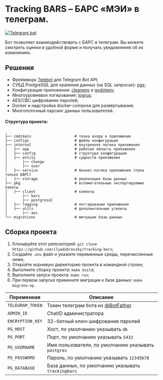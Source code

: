 # Tracking BARS – БАРС  «МЭИ» в телеграм.

[![Telegram bot](https://img.shields.io/badge/telegram-bot-0088cc.svg)](https://t.me/trackingbarsbot)

Бот позволяет взаимодействовать с БАРС в телеграм. Вы можете смотреть оценки в удобной форме и получать уведомления об их изменениях.

## Решения
+ Фреймворк [Telebot](https://github.com/tucnak/telebot) для Telegram Bot API;
+ СУБД PostgreSQL для хранения данных (на SQL запросах): [pgx](https://github.com/jackc/pgx);
+ Конфигурация приложения: [cleanenv](https://github.com/ilyakaznacheev/cleanenv) и [godotenv](https://github.com/joho/godotenv);
+ Многоуровневое логирование: [logrus](https://github.com/sirupsen/logrus);
+ AES/CBC шифрование паролей;
+ Docker и надстройка docker-compose для развёртывания;
+ Многопоточный парсинг данных пользователей.

#### Структура проекта:
    .
    ├── cmd/main                    # точка входа в приложение
    ├── configs                     # файлы конфигурации
    ├── internal                    # внутренняя логика приложения
    │   ├── app                     # рабочая область приложения
    │   ├── config                  # структура конфигурации
    │   ├── entity                  # сущности приложения
    │       ├── change
    │       ├── user
    │   ├── service                 # бизнес-логика приложения (пока только БАРС)
    │   ├── storage                 # реализация базы данных
    ├── pkg                         # вспомогательные экспортируемые пакеты
    │   ├── client                  # клиенты
    │       ├── bars
    │       ├── postgresql
    │   ├── logging                 # логгирование приложения
    │   ├── utils                   # дополнительные утилиты
    │       ├── aes
    └── migrations                  # миграции базы данных

## Сборка проекта
1. Клонируйте этот репозиторий: `git clone https://github.com/ilyadubrovsky/tracking-bars`;
2. Создайте `.env` файл и укажите переменные среды, перечисленные ниже;
3. Откройте корневую директорию проекта в командной строке;
4. Выполните сборку проекта: `make build`;
5. Выполните запуск проекта: `make run`;
6. При первом запуске примените миграции к базе данных: `make migrate-up`.

| Переменная       | Описание                                                    |
|------------------|-------------------------------------------------------------|
| `TELEGRAM_TOKEN` | Токен телеграм бота из [@BotFather](https://t.me/BotFather) |
| `ADMIN_ID`       | ChatID администратора                                       |
| `ENCRYPTION_KEY` | 32-битный ключ шифрования паролей                           |
| `PG_HOST`        | Хост, по умолчанию указывать `db`                           |
| `PG_PORT`        | Порт, по умолчанию указывать `5432`                         |
| `PG_USERNAME`    | Имя пользователя, по умолчанию указывать `postgres`         |
| `PG_PASSWORD`    | Пароль, по умолчанию указывать `12345678`                   |
| `PG_DATABASE`    | База данных, по умолчанию указывать `trackingbars`          |
